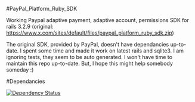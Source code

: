 #PayPal_Platform_Ruby_SDK

Working Paypal adaptive payment, adaptive account, permissions SDK for rails 3.2.9 (original: https://www.x.com/sites/default/files/paypal_platform_ruby_sdk.zip)

The original SDK, provided by PayPal, doesn't have dependancies up-to-date. I spent some time and made it work on latest rails and sqlite3. I am ignoring tests, they seem to be auto generated. I won't have time to maintain this repo up-to-date. But, I hope this might help somebody someday :)

#Dependancies

[![Dependency Status](https://gemnasium.com/malavbhavsar/PayPal_Platform_Ruby_SDK.png)](https://gemnasium.com/malavbhavsar/PayPal_Platform_Ruby_SDK)
